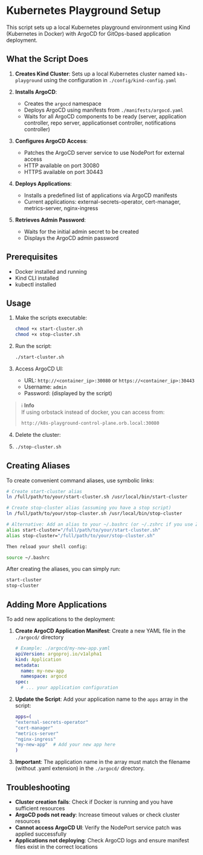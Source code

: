# Kubernetes Playground Setup

This script sets up a local Kubernetes playground environment using Kind (Kubernetes in Docker) with ArgoCD for GitOps-based application deployment.

## What the Script Does

1. **Creates Kind Cluster**: Sets up a local Kubernetes cluster named `k8s-playground` using the configuration in `./config/kind-config.yaml`

2. **Installs ArgoCD**: 
   - Creates the `argocd` namespace
   - Deploys ArgoCD using manifests from `./manifests/argocd.yaml`
   - Waits for all ArgoCD components to be ready (server, application controller, repo server, applicationset controller, notifications controller)

3. **Configures ArgoCD Access**:
   - Patches the ArgoCD server service to use NodePort for external access
   - HTTP available on port 30080
   - HTTPS available on port 30443

4. **Deploys Applications**:
   - Installs a predefined list of applications via ArgoCD manifests
   - Current applications: external-secrets-operator, cert-manager, metrics-server, nginx-ingress

5. **Retrieves Admin Password**:
   - Waits for the initial admin secret to be created
   - Displays the ArgoCD admin password


## Prerequisites

- Docker installed and running
- Kind CLI installed
- kubectl installed

## Usage

1. Make the scripts executable:
   ```bash
   chmod +x start-cluster.sh
   chmod +x stop-cluster.sh
   ```

2. Run the script:
   ```bash
   ./start-cluster.sh
   ```

3. Access ArgoCD UI:
   - URL: `http://<container_ip>:30080` or `https://<container_ip>:30443`
   - Username: `admin`
   - Password: (displayed by the script)
  
> ℹ️ **Info**  
> If using orbstack instead of docker, you can access from:
> ```bash
> http://k8s-playground-control-plane.orb.local:30080
> ```

4. Delete the cluster:
5. ```bash
   ./stop-cluster.sh
   ```

## Creating Aliases

To create convenient command aliases, use symbolic links:

```bash
# Create start-cluster alias
ln /full/path/to/your/start-cluster.sh /usr/local/bin/start-cluster

# Create stop-cluster alias (assuming you have a stop script)
ln /full/path/to/your/stop-cluster.sh /usr/local/bin/stop-cluster

# Alternative: Add an alias to your ~/.bashrc (or ~/.zshrc if you use Zsh)
alias start-cluster="/full/path/to/your/start-cluster.sh"
alias stop-cluster="/full/path/to/your/stop-cluster.sh"

Then reload your shell config:

source ~/.bashrc
```

After creating the aliases, you can simply run:
```bash
start-cluster
stop-cluster
```

## Adding More Applications

To add new applications to the deployment:

1. **Create ArgoCD Application Manifest**: Create a new YAML file in the `./argocd/` directory
   ```yaml
   # Example: ./argocd/my-new-app.yaml
   apiVersion: argoproj.io/v1alpha1
   kind: Application
   metadata:
     name: my-new-app
     namespace: argocd
   spec:
     # ... your application configuration
   ```

2. **Update the Script**: Add your application name to the `apps` array in the script:
   ```bash
   apps=(
   "external-secrets-operator"
   "cert-manager"
   "metrics-server"
   "nginx-ingress"
   "my-new-app"  # Add your new app here
   )
   ```

3. **Important**: The application name in the array must match the filename (without .yaml extension) in the `./argocd/` directory.

## Troubleshooting

- **Cluster creation fails**: Check if Docker is running and you have sufficient resources
- **ArgoCD pods not ready**: Increase timeout values or check cluster resources
- **Cannot access ArgoCD UI**: Verify the NodePort service patch was applied successfully
- **Applications not deploying**: Check ArgoCD logs and ensure manifest files exist in the correct locations
